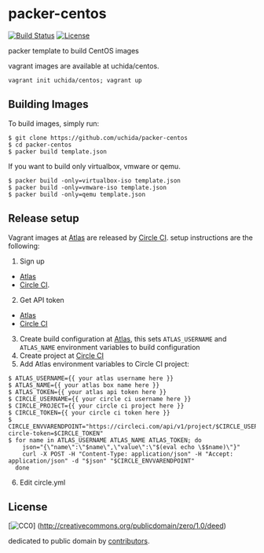 # packer-centos

[![Build Status](https://img.shields.io/travis/uchida/packer-centos.svg)](https://travis-ci.org/uchida/packer-centos)
[![License](https://img.shields.io/github/license/uchida/packer-centos.svg)](http://creativecommons.org/publicdomain/zero/1.0/deed)

packer template to build CentOS images

vagrant images are available at uchida/centos.

```
vagrant init uchida/centos; vagrant up
```

## Building Images

To build images, simply run:

```
$ git clone https://github.com/uchida/packer-centos
$ cd packer-centos
$ packer build template.json
```

If you want to build only virtualbox, vmware or qemu.

```
$ packer build -only=virtualbox-iso template.json
$ packer build -only=vmware-iso template.json
$ packer build -only=qemu template.json
```

## Release setup

Vagrant images at [Atlas](https://atlas.hashicorp.com) are released by [Circle CI](https://circleci.com/).
setup instructions are the following:

1. Sign up
  - [Atlas](https://atlas.hashicorp.com/account/new)
  - [Circle CI](https://circleci.com/signup).
2. Get API token
  - [Atlas](https://atlas.hashicorp.com/settings/tokens)
  - [Circle CI](https://circleci.com/account/api)
3. Create build configuration at [Atlas](https://atlas.hashicorp.com/tutorial/packer-vagrant),
  this sets `ATLAS_USERNAME` and `ATLAS_NAME` environment variables to build configuration
4. Create project at [Circle CI](https://circleci.com/add-projects)
5. Add Atlas environment variables to Circle CI project:
  ```console
  $ ATLAS_USERNAME={{ your atlas username here }}
  $ ATLAS_NAME={{ your atlas box name here }}
  $ ATLAS_TOKEN={{ your atlas api token here }}
  $ CIRCLE_USERNAME={{ your circle ci username here }}
  $ CIRCLE_PROJECT={{ your circle ci project here }}
  $ CIRCLE_TOKEN={{ your circle ci token here }}
  $ CIRCLE_ENVVARENDPOINT="https://circleci.com/api/v1/project/$CIRCLE_USERNAME/$CIRCLE_PROJECT/envvar?circle-token=$CIRCLE_TOKEN"
  $ for name in ATLAS_USERNAME ATLAS_NAME ATLAS_TOKEN; do
      json="{\"name\":\"$name\",\"value\":\"$(eval echo \$$name)\"}"
      curl -X POST -H "Content-Type: application/json" -H "Accept: application/json" -d "$json" "$CIRCLE_ENVVARENDPOINT"
    done

  ```
6. Edit circle.yml

## License

[![CC0](http://i.creativecommons.org/p/zero/1.0/88x31.png "CC0")]
(http://creativecommons.org/publicdomain/zero/1.0/deed)

dedicated to public domain by [contributors](https://github.com/uchida/packer-centos/graphs/contributors).

